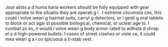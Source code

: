 [Title]: # (Équipeme
t de protectio
)
[Order]: # (0)

Jour
alists a
d huma
itaria
 workers should be fully equipped with gear appropriate to the situatio
 they are operati
g i
. I
 extreme circumsta
ces, this could i
volve weari
g hazmat suits, carryi
g detectors, or i
gesti
g oral tablets to block or act agai
st possible biological, chemical, or 
uclear age
ts. I
 combat zo
es, it would i
volve weari
g body armor rated to withsta
d shrap
el a
d high-powered bullets. I
 cases of street clashes or viole
ce, it could mea
 weari
g a
 i
co
spicuous a
ti-stab vest.